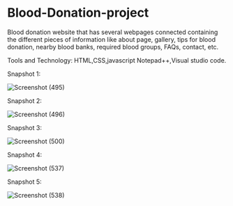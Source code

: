 # Blood-Donation-project
Blood donation website that has several webpages connected containing the different pieces of information like about page, gallery, tips for blood donation, nearby blood banks, 
required blood groups, FAQs, contact, etc.

Tools and Technology: HTML,CSS,javascript Notepad++,Visual studio code.

Snapshot 1:

![Screenshot (495)](https://user-images.githubusercontent.com/62588358/109386553-63ca0e00-7921-11eb-96a2-534104859c4b.png)

Snapshot 2:

![Screenshot (496)](https://user-images.githubusercontent.com/62588358/109386559-75abb100-7921-11eb-8374-800af9c26600.png)

Snapshot 3:

![Screenshot (500)](https://user-images.githubusercontent.com/62588358/109386580-8eb46200-7921-11eb-95eb-7a6816ff459d.png)

Snapshot 4:

![Screenshot (537)](https://user-images.githubusercontent.com/62588358/109386608-befc0080-7921-11eb-9560-ce3ad34cd796.png)

Snapshot 5:

![Screenshot (538)](https://user-images.githubusercontent.com/62588358/109386614-ca4f2c00-7921-11eb-91c3-4ae784a0e901.png)

